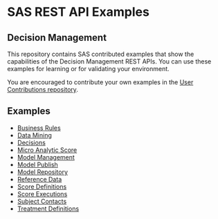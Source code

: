 # SAS REST API Examples

## Decision Management

This repository contains SAS contributed examples that show the capabilities of the Decision Management REST APIs. You can use these examples for learning or for validating your environment.

You are encouraged to contribute your own examples in the [User Contributions repository](User_and_Aggregated_Samples).

## Examples

* [Business Rules](businessRules.md)
* [Data Mining](dataMining.md)
* [Decisions](decisions.md)
* [Micro Analytic Score](microAnalyticScore.md)
* [Model Management](modelManagement.md)
* [Model Publish](modelPublish.md)
* [Model Repository](modelRepository.md)
* [Reference Data](referenceData.md)
* [Score Definitions](scoreDefinitions.md)
* [Score Executions](scoreExecutions.md)
* [Subject Contacts](subjectContacts.md)
* [Treatment Definitions](treatmentDefinitions.md)
